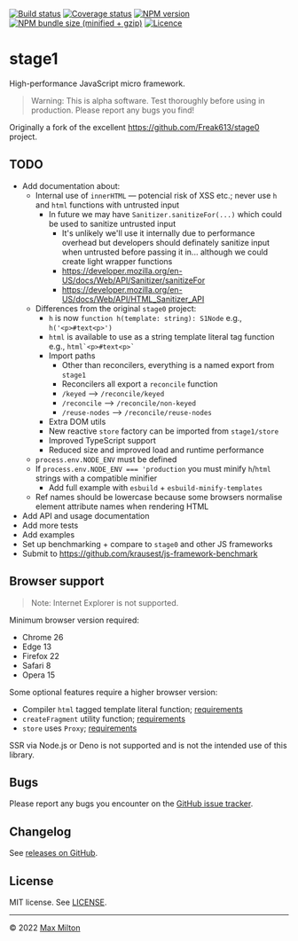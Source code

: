 [![Build status](https://img.shields.io/github/workflow/status/maxmilton/stage1/ci)](https://github.com/maxmilton/stage1/actions)
[![Coverage status](https://img.shields.io/codeclimate/coverage/maxmilton/stage1)](https://codeclimate.com/github/maxmilton/stage1)
[![NPM version](https://img.shields.io/npm/v/stage1.svg)](https://www.npmjs.com/package/stage1)
[![NPM bundle size (minified + gzip)](https://img.shields.io/bundlephobia/minzip/stage1.svg)](https://bundlephobia.com/result?p=stage1)
[![Licence](https://img.shields.io/github/license/maxmilton/stage1.svg)](https://github.com/maxmilton/stage1/blob/master/LICENSE)

# stage1

High-performance JavaScript micro framework.

> Warning: This is alpha software. Test thoroughly before using in production. Please report any bugs you find!

Originally a fork of the excellent <https://github.com/Freak613/stage0> project.

## TODO

- Add documentation about:
  - Internal use of `innerHTML` — potencial risk of XSS etc.; never use `h` and `html` functions with untrusted input
    - In future we may have `Sanitizer.sanitizeFor(...)` which could be used to sanitize untrusted input
      - It's unlikely we'll use it internally due to performance overhead but developers should definately sanitize input when untrusted before passing it in... although we could create light wrapper functions
      - <https://developer.mozilla.org/en-US/docs/Web/API/Sanitizer/sanitizeFor>
      - <https://developer.mozilla.org/en-US/docs/Web/API/HTML_Sanitizer_API>
  - Differences from the original `stage0` project:
    - `h` is now `function h(template: string): S1Node` e.g., `h('<p>#text<p>')`
    - `html` is available to use as a string template literal tag function e.g., `` html`<p>#text<p>` ``
    - Import paths
      - Other than reconcilers, everything is a named export from `stage1`
      - Reconcilers all export a `reconcile` function
      - `/keyed` --> `/reconcile/keyed`
      - `/reconcile` --> `/reconcile/non-keyed`
      - `/reuse-nodes` --> `/reconcile/reuse-nodes`
    - Extra DOM utils
    - New reactive `store` factory can be imported from `stage1/store`
    - Improved TypeScript support
    - Reduced size and improved load and runtime performance
  - `process.env.NODE_ENV` must be defined
  - If `process.env.NODE_ENV === 'production` you must minify `h`/`html` strings with a compatible minifier
    - Add full example with `esbuild` + `esbuild-minify-templates`
  - Ref names should be lowercase because some browsers normalise element attribute names when rendering HTML
- Add API and usage documentation
- Add more tests
- Add examples
- Set up benchmarking + compare to `stage0` and other JS frameworks
- Submit to <https://github.com/krausest/js-framework-benchmark>

## Browser support

> Note: Internet Explorer is not supported.

Minimum browser version required:

- Chrome 26
- Edge 13
- Firefox 22
- Safari 8
- Opera 15

Some optional features require a higher browser version:

- Compiler `html` tagged template literal function; [requirements](https://developer.mozilla.org/en-US/docs/Web/JavaScript/Reference/Global_Objects/String/raw#browser_compatibility)
- `createFragment` utility function; [requirements](https://developer.mozilla.org/en-US/docs/Web/API/DocumentFragment/DocumentFragment#browser_compatibility)
- `store` uses `Proxy`; [requirements](https://developer.mozilla.org/en-US/docs/Web/JavaScript/Reference/Global_Objects/Proxy/Proxy#browser_compatibility)

SSR via Node.js or Deno is not supported and is not the intended use of this library.

## Bugs

Please report any bugs you encounter on the [GitHub issue tracker](https://github.com/maxmilton/stage1/issues).

## Changelog

See [releases on GitHub](https://github.com/maxmilton/stage1/releases).

## License

MIT license. See [LICENSE](https://github.com/maxmilton/stage1/blob/master/LICENSE).

---

© 2022 [Max Milton](https://maxmilton.com)
